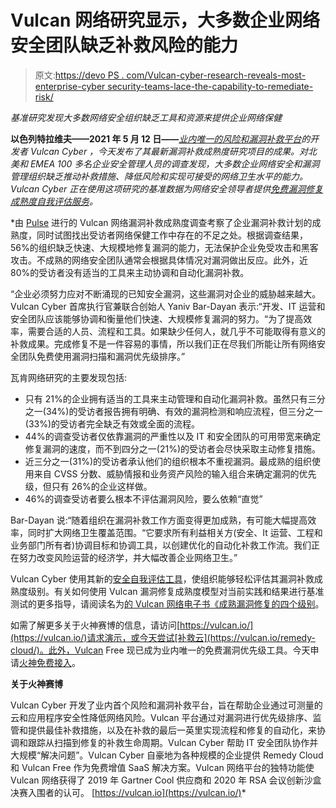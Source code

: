 # Vulcan 网络研究显示，大多数企业网络安全团队缺乏补救风险的能力

> 原文:[https://devo PS . com/Vulcan-cyber-research-reveals-most-enterprise-cyber security-teams-lace-the-capability-to-remediate-risk/](https://devops.com/vulcan-cyber-research-reveals-most-enterprise-cybersecurity-teams-lack-the-ability-to-remediate-risk/)

*基准研究发现大多数网络安全组织缺乏工具和资源来提供企业网络保健*

**以色列特拉维夫——2021 年 5 月 12 日——***[业内唯一的](https://vulcan.io/)[风险和漏洞补救平台](https://vulcan.io/platform/)的开发者 Vulcan Cyber ，今天发布了其最新漏洞补救成熟度研究项目的成果。对北美和 EMEA 100 多名企业安全管理人员的调查发现，大多数企业网络安全和漏洞管理组织缺乏推动补救措施、降低风险和实现可接受的网络卫生水平的能力。Vulcan Cyber 正在使用这项研究的基准数据为网络安全领导者提供[免费漏洞修复成熟度自我评估服务](https://vulcan.io/lp/security-survey/)。*

 *由 [Pulse](https://home.pulse.qa/) 进行的 Vulcan 网络漏洞补救成熟度调查考察了企业漏洞补救计划的成熟度，同时试图找出受访者网络保健工作中存在的不足之处。根据调查结果，56%的组织缺乏快速、大规模地修复漏洞的能力，无法保护企业免受攻击和黑客攻击。不成熟的网络安全团队通常会根据具体情况对漏洞做出反应。此外，近 80%的受访者没有适当的工具来主动协调和自动化漏洞补救。

“企业必须努力应对不断涌现的已知安全漏洞，这些漏洞对企业的威胁越来越大。Vulcan Cyber 首席执行官兼联合创始人 Yaniv Bar-Dayan 表示:“开发、IT 运营和安全团队应该能够协调和衡量他们快速、大规模修复漏洞的努力。“为了提高效率，需要合适的人员、流程和工具。如果缺少任何人，就几乎不可能取得有意义的补救成果。完成修复不是一件容易的事情，所以我们正在尽我们所能让所有网络安全团队免费使用漏洞扫描和漏洞优先级排序。”

瓦肯网络研究的主要发现包括:

*   只有 21%的企业拥有适当的工具来主动管理和自动化漏洞补救。虽然只有三分之一(34%)的受访者报告拥有明确、有效的漏洞检测和响应流程，但三分之一(33%)的受访者完全缺乏有效或全面的流程。
*   44%的调查受访者仅依靠漏洞的严重性以及 IT 和安全团队的可用带宽来确定修复漏洞的速度，而不到四分之一(21%)的受访者会尽快采取主动修复措施。
*   近三分之一(31%)的受访者承认他们的组织根本不重视漏洞。最成熟的组织使用来自 CVSS 分数、威胁情报和业务资产风险的输入组合来确定漏洞的优先级，但只有 26%的企业这样做。
*   46%的调查受访者要么根本不评估漏洞风险，要么依赖“直觉”

Bar-Dayan 说:“随着组织在漏洞补救工作方面变得更加成熟，有可能大幅提高效率，同时扩大网络卫生覆盖范围。“它要求所有利益相关方(安全、It 运营、工程和业务部门所有者)协调目标和协调工具，以创建优化的自动化补救工作流。我们正在努力改变风险运营的经济学，并大幅改善企业网络卫生。”

Vulcan Cyber 使用其新的[安全自我评估工具](https://vulcan.io/lp/security-survey/)，使组织能够轻松评估其漏洞补救成熟度级别。有关如何使用 Vulcan 漏洞修复成熟度模型对当前实践和结果进行基准测试的更多指导，请阅读名为[的 Vulcan 网络电子书《成熟漏洞修复的四个级别](https://vulcan.io/lp/maturity-model)。

如需了解更多关于火神赛博的信息，请访问[https://vulcan.io/](https://vulcan.io/)请求演示，或今天尝试[补救云](https://vulcan.io/remedy-cloud/)。此外，Vulcan Free 现已成为业内唯一的免费漏洞优先级工具。今天申请[火神免费接入](https://vulcan.io/pricing)。

**关于火神赛博**

Vulcan Cyber 开发了业内首个风险和漏洞补救平台，旨在帮助企业通过可测量的云和应用程序安全性降低网络风险。Vulcan 平台通过对漏洞进行优先级排序、监管和提供最佳补救措施，以及在补救的最后一英里实现流程和修复的自动化，来协调和跟踪从扫描到修复的补救生命周期。Vulcan Cyber 帮助 IT 安全团队协作并大规模“解决问题”。Vulcan Cyber 自豪地为各种规模的企业提供 Remedy Cloud 和 Vulcan Free 作为免费增值 SaaS 解决方案。Vulcan 网络平台的独特功能使 Vulcan 网络获得了 2019 年 Gartner Cool 供应商和 2020 年 RSA 会议创新沙盒决赛入围者的认可。 [https://vulcan.io](https://vulcan.io/)*